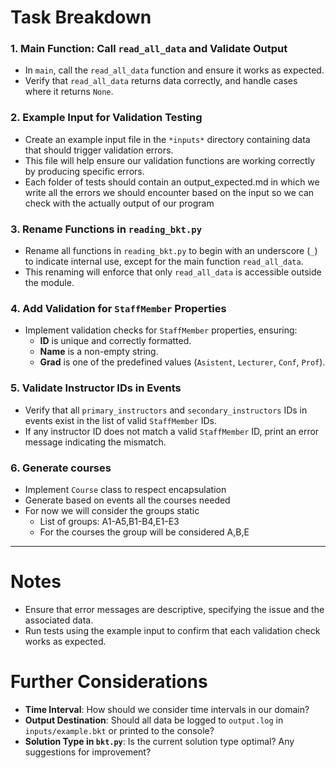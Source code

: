 # Task Breakdown

### 1. Main Function: Call `read_all_data` and Validate Output
- In `main`, call the `read_all_data` function and ensure it works as expected.
- Verify that `read_all_data` returns data correctly, and handle cases where it returns `None`.

### 2. Example Input for Validation Testing
- Create an example input file in the `*inputs*` directory containing data that should trigger validation errors. 
- This file will help ensure our validation functions are working correctly by producing specific errors.
- Each folder of tests should contain an output_expected.md in which we write all the errors we should encounter based on the input so we can check with the actually output of our program

### 3. Rename Functions in `reading_bkt.py`
- Rename all functions in `reading_bkt.py` to begin with an underscore (`_`) to indicate internal use, except for the main function `read_all_data`.
- This renaming will enforce that only `read_all_data` is accessible outside the module.

### 4. Add Validation for `StaffMember` Properties
- Implement validation checks for `StaffMember` properties, ensuring:
  - **ID** is unique and correctly formatted.
  - **Name** is a non-empty string.
  - **Grad** is one of the predefined values (`Asistent`, `Lecturer`, `Conf`, `Prof`).

### 5. Validate Instructor IDs in Events
- Verify that all `primary_instructors` and `secondary_instructors` IDs in events exist in the list of valid `StaffMember` IDs.
- If any instructor ID does not match a valid `StaffMember` ID, print an error message indicating the mismatch.

### 6. Generate courses
- Implement `Course` class to respect encapsulation
- Generate based on events all the courses needed
- For now we will consider the groups static
    - List of groups: A1-A5,B1-B4,E1-E3
    - For the courses the group will be considered A,B,E
---

# Notes

- Ensure that error messages are descriptive, specifying the issue and the associated data.
- Run tests using the example input to confirm that each validation check works as expected.

# Further Considerations

- **Time Interval**: How should we consider time intervals in our domain?
- **Output Destination**: Should all data be logged to `output.log` in `inputs/example.bkt` or printed to the console?
- **Solution Type in `bkt.py`**: Is the current solution type optimal? Any suggestions for improvement?
